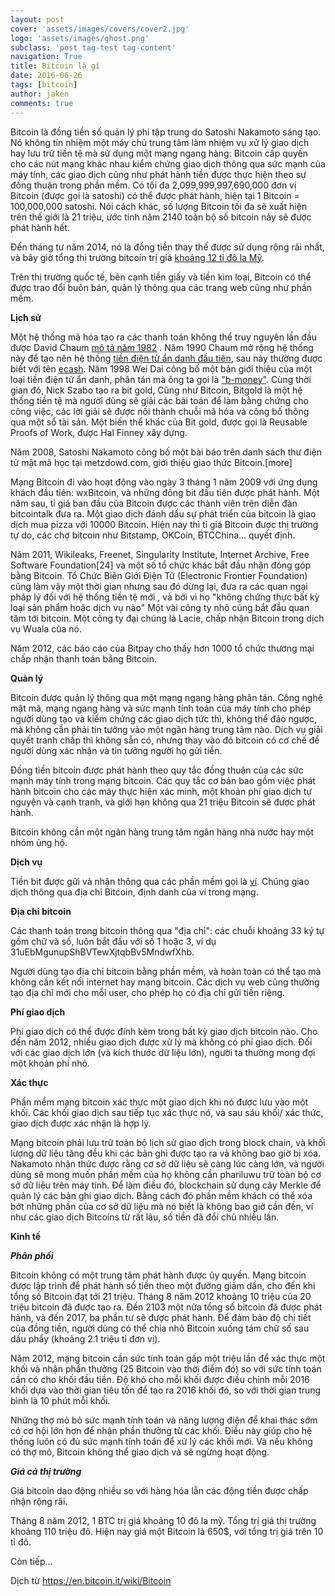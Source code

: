 ```yaml
---
layout: post
cover: 'assets/images/covers/cover2.jpg'
logo: 'assets/images/ghost.png'
subclass: 'post tag-test tag-content'
navigation: True
title: Bitcoin là gì
date: 2016-06-26
tags: [bitcoin]
author: jaken
comments: true
---
```


Bitcoin là đồng tiền số quản lý phi tập trung do Satoshi Nakamoto sáng tạo. Nó không tín nhiệm một máy chủ trung tâm làm nhiệm vụ xử lý giao dịch hay lưu trữ tiền tệ mà sử dụng một mạng ngang hàng: Bitcoin cấp quyền cho các nút mạng khác nhau kiểm chứng giao dịch thông qua sức mạnh của máy tính, các giao dịch cũng như phát hành tiền được thực hiện theo sự đồng thuận trong phần mềm. Có tối đa  2,099,999,997,690,000 đơn vị Bitcoin (được gọi là satoshi) có thể được phát hành, hiện tại 1 Bitcoin = 100,000,000 satoshi. Nói cách khác, số lượng Bitcoin tối đa sẽ xuất hiện trên thế giới là 21 triệu, ước tính năm 2140 toàn bộ số bitcoin này sẽ được phát hành hết.

Đến tháng tư năm 2014, nó là đồng tiền thay thế được sử dụng rộng rãi nhất, và bây giờ tổng thị trường bitcoin trị giá [khoảng 12 tỉ đô la Mỹ](https://blockchain.info/charts/market-cap).

Trên thị trường quốc tế, bên cạnh tiền giấy và tiền kim loại, Bitcoin có thể được trao đổi buôn bán, quản lý thông qua các trang web cũng như phần mềm.

**Lịch sử**

Một hệ thống mã hóa tạo ra các thanh toán không thể truy nguyên lần đầu được David Chaum [mô tả năm 1982](http://blog.koehntopp.de/uploads/Chaum.BlindSigForPayment.1982.PDF) . Năm 1990 Chaum mở rộng hệ thống này để tạo nên hệ thống [tiền điện tử ẩn danh đầu tiên](http://blog.koehntopp.de/uploads/chaum_fiat_naor_ecash.pdf), sau này thường được biết với tên [ecash](http://www.wired.com/wired/archive/2.12/emoney.html). Năm 1998 Wei Dai công bố một bản giới thiệu của một loại tiền điện tử ẩn danh, phân tán mà ông ta gọi là ["b-money"](http://www.weidai.com/bmoney.txt). Cùng thời gian đó, Nick Szabo tạo ra bit gold, Cũng như Bitcoin, Bitgold là một hệ thống tiền tệ mà người dùng sẽ giải các bài toán để làm bằng chứng cho công việc, các lời giải sẽ được nối thành chuỗi mã hóa và công bố thông qua một sổ tài sản. Một biến thể khác của Bit gold, được gọi là Reusable Proofs of Work, được Hal Finney xây dựng.

Năm 2008, Satoshi Nakamoto công bố một bài báo trên danh sách thư điện tử mật mã học tại metzdowd.com, giới thiệu giao thức Bitcoin.[more]

Mạng Bitcoin đi vào hoạt động vào ngày 3 tháng 1 năm 2009 với ứng dụng khách đầu tiên: wxBitcoin, và những đồng bit đầu tiên được phát hành. Một năm sau, tỉ giá ban đầu của Bitcoin được các thành viên trên diễn đàn bitcointalk đưa ra. Một giao dịch đánh dấu sự phát triển của bitcoin là giao dịch mua pizza với 10000 Bitcoin. Hiện nay thì tỉ giá Bitcoin được thị trường tự do, các chợ bitcoin như Bitstamp, OKCoin, BTCChina... quyết định.

Năm 2011, Wikileaks, Freenet, Singularity Institute, Internet Archive, Free Software Foundation[24] và một số tổ chức khác bắt đầu nhận đóng góp bằng Bitcoin. Tổ Chức Biên Giới Điện Tử (Electronic Frontier Foundation) cũng làm vậy một thời gian nhưng sau đó dừng lại, đưa ra các quan ngại pháp lý đối với hệ thống tiền tệ mới , và bởi vì họ "không chứng thực bất kỳ loại sản phẩm hoặc dịch vụ nào" Một vài công ty nhỏ cũng bắt đầu quan tâm tới bitcoin. Một công ty đại chúng là Lacie, chấp nhận Bitcoin trong dịch vụ Wuala của nó.

Năm 2012, các báo cáo của Bitpay cho thấy hơn 1000 tổ chức thương mại chấp nhận thanh toán bằng Bitcoin.

**Quản lý**

Bitcoin được quản lý thông qua một mạng ngang hàng phân tán. Công nghệ mật mã, mạng ngang hàng và sức mạnh tính toán của máy tính cho phép người dùng tạo và kiểm chứng các giao dịch tức thì, không thể đảo ngược, mà không cần phải tin tưởng vào một ngân hàng trung tâm nào. Dịch vụ giải quyết tranh chấp thì không sẵn có, nhưng thay vào đó bitcoin có cơ chế để người dùng xác nhận và tin tưởng người họ gửi tiền.

Đồng tiền bitcoin được phát hành theo quy tắc đồng thuận của các sức mạnh máy tính trong mạng bitcoin. Các quy tắc cơ bản bao gồm việc phát hành bitcoin cho các máy thực hiện xác minh, một khoản phí giao dịch tự nguyện và cạnh tranh, và giới hạn không qua 21 triệu Bitcoin sẽ được phát hành.

Bitcoin không cần một ngân hàng trung tâm ngân hàng nhà nước hay một nhóm ủng hộ.

**Dịch vụ**

Tiền bit được gửi và nhận thông qua các phần mềm gọi là [ví](https://en.bitcoin.it/wiki/Wallet). Chúng giao dịch thông qua địa chỉ Bitcoin, định danh của ví trong mạng.

**Địa chỉ bitcoin**

Các thanh toán trong bitcoin thông qua "địa chỉ": các chuỗi khoảng 33 ký tự gồm chữ và số, luôn bắt đầu với số 1 hoặc 3, ví dụ 31uEbMgunupShBVTewXjtqbBv5MndwfXhb.

Người dùng tạo địa chỉ bitcoin bằng phần mềm, và hoàn toàn có thể tạo mà không cần kết nối internet hay mạng bitcoin. Các dịch vụ web cũng thường tạo địa chỉ mới cho mỗi user, cho phép họ có địa chỉ gửi tiền riêng.

**Phí giao dịch**

Phí giao dịch có thể được đính kèm trong bất kỳ giao dịch bitcoin nào. Cho đến năm 2012, nhiều giao dịch được xử lý mà không có phí giao dịch. Đối với các giao dịch lớn (và kích thước dữ liệu lớn), người ta thường mong đợi một khoản phí nhỏ.

**Xác thực**

Phần mềm mạng bitcoin xác thực một giao dịch khi nó được lưu vào một khối. Các khối giao dịch sau tiếp tục xác thực nó, và sau sáu khối/ xác thức, giao dịch được xác nhận là hợp lý.

Mạng bitcoin phải lưu trữ toàn bộ lịch sử giao dịch trong block chain, và khối lượng dữ liệu tăng đều khi các bản ghi được tạo ra và không bao giờ bị xóa. Nakamoto nhận thức được rằng cơ sở dữ liệu sẽ càng lúc càng lớn, và người dùng sẽ mong muốn phần mềm của họ không cần phariluwu trữ toàn bộ cơ sở dữ liệu trên máy tính. Để làm điều đó, blockchain sử dụng cây Merkle để quản lý các bản ghi giao dịch. Bằng cách đó phần mềm khách có thể xóa bớt những phần của cơ sở dữ liệu mà nó biết là không bao giờ cần đền, ví như các giao dịch Bitcoins từ rất lâu, số tiền đã đổi chủ nhiều lần.

**Kinh tế**

***Phân phối***

Bitcoin không có một trung tâm phát hành được ủy quyền. Mạng bitcoin được lập trình để phát hành số tiền theo một đường giảm dần, cho đến khi tổng số Bitcoin đạt tới 21 triệu. Tháng 8 năm 2012 khoảng 10 triệu của 20 triệu bitcoin đã được tạo ra. Đến 2103 một nửa tổng số bitcoin đã được phát hành, và đến 2017, ba phần tư sẽ được phát hành. Để đảm bảo độ chi tiết của đồng tiền, người dùng có thể chia nhỏ Bitcoin xuống tám chữ số sau dấu phẩy (khoảng 2.1 triệu tỉ đơn vị).

Năm 2012, mạng bitcoin cần sức tính toán gấp một triệu lần để xác thực một khối và nhận phần thưởng (25 Bitcoin vào thời điểm đó) so với sức tính toán cần có cho khối đầu tiền. Độ khó cho mỗi khối được điều chỉnh mỗi 2016 khối dựa vào thời gian tiêu tốn để tạo ra 2016 khối đó, so với thời gian trung bình là 10 phút mỗi khối.

Những thợ mỏ bỏ sức mạnh tính toán và năng lượng điện để khai thác sớm có cơ hội lớn hơn để nhận phần thưởng từ các khối. Điều này giúp cho hệ thống luôn có đủ sức mạnh tính toán để xử lý các khối mới. Và nếu không có thợ mỏ, Bitcoin không thể giao dịch và sẽ ngừng hoạt động.

***Giá cả thị trường***

Giá bitcoin dao động nhiều so với hàng hóa lẫn các động tiền được chấp nhận rộng rãi.

Tháng 8 năm 2012, 1 BTC trị giá khoảng 10 đô la mỹ. Tổng trị giá thị trường khoảng 110 triệu đô. Hiện nay giá một Bitcoin là 650$, với tổng trị giá trên 10 tỉ đô.

Còn tiếp...

Dịch từ https://en.bitcoin.it/wiki/Bitcoin
